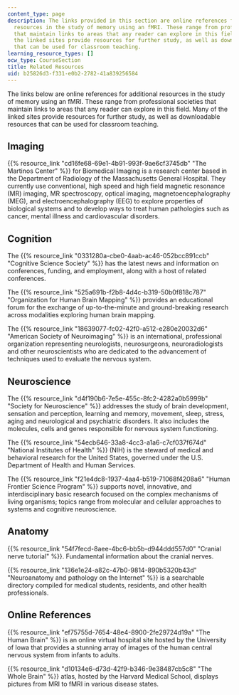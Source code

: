 ```yaml
---
content_type: page
description: The links provided in this section are online references for additional
  resources in the study of memory using an fMRI. These range from professional societies
  that maintain links to areas that any reader can explore in this field. Many of
  the linked sites provide resources for further study, as well as downloadable resources
  that can be used for classroom teaching.
learning_resource_types: []
ocw_type: CourseSection
title: Related Resources
uid: b25826d3-f331-e0b2-2782-41a839256584
---
```


The links below are online references for additional resources in the study of memory using an fMRI. These range from professional societies that maintain links to areas that any reader can explore in this field. Many of the linked sites provide resources for further study, as well as downloadable resources that can be used for classroom teaching.

Imaging
-------

{{% resource_link "cd16fe68-69e1-4b91-993f-9ae6cf3745db" "The Martinos Center" %}} for Biomedical Imaging is a research center based in the Department of Radiology of the Massachusetts General Hospital. They currently use conventional, high speed and high field magnetic resonance (MR) imaging, MR spectroscopy, optical imaging, magnetoencephalography (MEG), and electroencephalography (EEG) to explore properties of biological systems and to develop ways to treat human pathologies such as cancer, mental illness and cardiovascular disorders.

Cognition
---------

The {{% resource_link "0331280a-cbe0-4aab-ac46-052bcc891ccb" "Cognitive Science Society" %}} has the latest news and information on conferences, funding, and employment, along with a host of related conferences.

The {{% resource_link "525a691b-f2b8-4d4c-b319-50b0f818c787" "Organization for Human Brain Mapping" %}} provides an educational forum for the exchange of up-to-the-minute and ground-breaking research across modalities exploring human brain mapping.

The {{% resource_link "18639077-fc02-42f0-a512-e280e20032d6" "American Society of Neuroimaging" %}} is an international, professional organization representing neurologists, neurosurgeons, neuroradiologists and other neuroscientists who are dedicated to the advancement of techniques used to evaluate the nervous system.

Neuroscience
------------

The {{% resource_link "d4f190b6-7e5e-455c-8fc2-4282a0b5999b" "Society for Neuroscience" %}} addresses the study of brain development, sensation and perception, learning and memory, movement, sleep, stress, aging and neurological and psychiatric disorders. It also includes the molecules, cells and genes responsible for nervous system functioning.

The {{% resource_link "54ecb646-33a8-4cc3-a1a6-c7cf037f674d" "National Institutes of Health" %}} (NIH) is the steward of medical and behavioral research for the United States, governed under the U.S. Department of Health and Human Services.

The {{% resource_link "f21e4dc8-1937-4aa4-b519-71068f4208a6" "Human Frontier Science Program" %}} supports novel, innovative, and interdisciplinary basic research focused on the complex mechanisms of living organisms; topics range from molecular and cellular approaches to systems and cognitive neuroscience.

Anatomy
-------

{{% resource_link "54f7fecd-8aee-4bc6-bb5b-d944ddd557d0" "Cranial nerve tutorial" %}}. Fundamental information about the cranial nerves.

{{% resource_link "136e1e24-a82c-47b0-9814-890b5320b43d" "Neuroanatomy and pathology on the Internet" %}} is a searchable directory compiled for medical students, residents, and other health professionals.

Online References
-----------------

{{% resource_link "ef75755d-7654-48e4-8900-2fe29724d19a" "The Human Brain" %}} is an online virtual hospital site hosted by the University of Iowa that provides a stunning array of images of the human central nervous system from infants to adults.

{{% resource_link "d10134e6-d73d-42f9-b346-9e38487cb5c8" "The Whole Brain" %}} atlas, hosted by the Harvard Medical School, displays pictures from MRI to fMRI in various disease states.